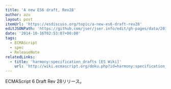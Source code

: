 ```yaml
---
title: 'A new ES6 draft, Rev28'
author: azu
layout: post
itemUrl: 'https://esdiscuss.org/topic/a-new-es6-draft-rev28'
editJSONPath: 'https://github.com/jser/jser.info/edit/gh-pages/data/2014/10/index.json'
date: '2014-10-16T02:53:07+00:00'
tags:
  - ECMAScript
  - spec
  - ReleaseNote
relatedLinks:
  - title: 'harmony:specification_drafts [ES Wiki]'
    url: 'http://wiki.ecmascript.org/doku.php?id=harmony:specification_drafts#october_14_2014_draft_rev_28'
---
```

ECMAScript 6 Draft Rev 28リリース。

